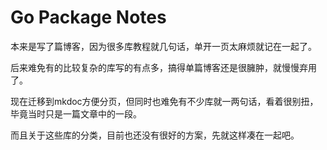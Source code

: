 # Go Package Notes

本来是写了篇博客，因为很多库教程就几句话，单开一页太麻烦就记在一起了。

后来难免有的比较复杂的库写的有点多，搞得单篇博客还是很臃肿，就慢慢弃用了。

现在迁移到mkdoc方便分页，但同时也难免有不少库就一两句话，看着很别扭，毕竟当时只是一篇文章中的一段。

而且关于这些库的分类，目前也还没有很好的方案，先就这样凑在一起吧。
